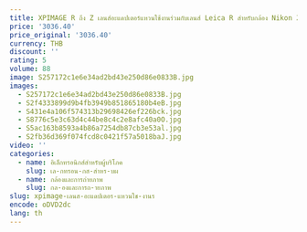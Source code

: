 ```yaml
---
title: XPIMAGE R ถึง Z เลนส์อะแดปเตอร์แหวนใช้งานร่วมกับเลนส์ Leica R สําหรับกล้อง Nikon Z Z5 Z6 Z7
price: '3036.40'
price_original: '3036.40'
currency: THB
discount: ''
rating: 5
volume: 88
image: S257172c1e6e34ad2bd43e250d86e0833B.jpg
images:
  - S257172c1e6e34ad2bd43e250d86e0833B.jpg
  - S2f4333899d9b4fb3949b851865180b4eB.jpg
  - S431e4a106f574313b29698426ef226bck.jpg
  - S8776c5e3c63d4c44be8c4c2e8afc40a0O.jpg
  - S5ac163b8593a4b86a7254db87cb3e53al.jpg
  - S2fb36d369f074fcd8c0421f57a5018baJ.jpg
video: ''
categories:
  - name: อิเล็กทรอนิกส์สำหรับผู้บริโภค
    slug: เล-กทรอน-กส-สำหร-บผ
  - name: กล้องและการถ่ายภาพ
    slug: กล-องและการถ-ายภาพ
slug: xpimage-เลนส-อะแดปเตอร-แหวนใช-งานร
encode: oDVD2dc
lang: th
---
```

  